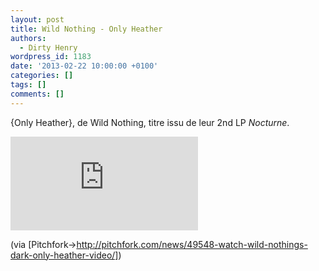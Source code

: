 ```yaml
---
layout: post
title: Wild Nothing - Only Heather
authors:
  - Dirty Henry
wordpress_id: 1183
date: '2013-02-22 10:00:00 +0100'
categories: []
tags: []
comments: []
---
```

{Only Heather}, de Wild Nothing, titre issu de leur 2nd LP *Nocturne*.

<div style="width: 560px; max-width: 100%">
<iframe src="http://www.youtube.com/embed/fD8Reb-zHXA" frameborder="0" allowfullscreen></iframe>
</div>

(via [Pitchfork->http://pitchfork.com/news/49548-watch-wild-nothings-dark-only-heather-video/])

